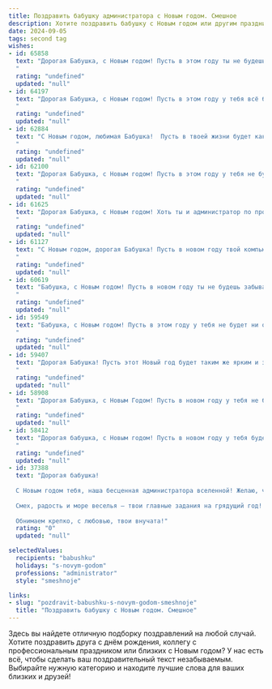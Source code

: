 ```yaml
---
title: Поздравить бабушку администратора с Новым годом. Смешное
description: Хотите поздравить бабушку с Новым годом или другим праздником? Наш ИИ создаст незабываемое поздравление, а вы обязательно выделитесь среди других.  
date: 2024-09-05
tags: second tag
wishes:
- id: 65858
  text: "Дорогая Бабушка, с Новым годом! Пусть в этом году ты не будешь забывать пароли от Wi-Fi, а все \"ошибки\" будут только приятными и праздничными! 🤣🎉
  "
  rating: "undefined"
  updated: "null"
- id: 64197
  text: "Дорогая Бабушка, с Новым годом! Пусть в этом году у тебя всё будет как по маслу: авансы - жирные, клиенты - довольные, а конкуренты - как слоны, которые свалились в яму с вареньем! 😉🎉
  "
  rating: "undefined"
  updated: "null"
- id: 62884
  text: "С Новым годом, любимая Бабушка!  Пусть в твоей жизни будет как можно меньше \"ошибок 404\" и как можно больше \"успешного входа\"! 🥳
  "
  rating: "undefined"
  updated: "null"
- id: 62100
  text: "Дорогая Бабушка, с Новым годом! Пусть в этом году у тебя не будет ни единого \"недозволенного\" вызова, все клиенты будут милыми и вежливыми, а \"свободные места\" будут всегда заполнены счастьем!
  "
  rating: "undefined"
  updated: "null"
- id: 61625
  text: "Дорогая Бабушка, с Новым годом! Хоть ты и администратор по профессии, но в этот волшебный праздник желаю тебе не административных успехов, а настоящего новогоднего чуда - чтобы все проблемы решались сами собой, как по волшебству, и чтобы на столе всегда были вкусности, как в твоем меню! 😉
  "
  rating: "undefined"
  updated: "null"
- id: 61127
  text: "С Новым годом, дорогая Бабушка! Пусть в новом году твой компьютер не глючит, клиенты не капризничают, а зарплату не задерживают! И самое главное - пусть этот год будет для тебя настоящим праздником, полным радости, улыбок и приятных сюрпризов!
  "
  rating: "undefined"
  updated: "null"
- id: 60619
  text: "Бабушка, с Новым годом! Пусть в новом году ты не будешь забывать пароли от вай-фая и легко освоишь все новые гаджеты, которые тебе подарили внуки! 😜  Пусть дедушка не заставляет тебя ходить по магазинам за подарками, а весь год будет радовать тебя душевными подарками и вкусными пирогами! 🎉
  "
  rating: "undefined"
  updated: "null"
- id: 59549
  text: "Бабушка, с Новым годом! Пусть в этом году у тебя не будет ни одного \"недоступно\" и только \"занято\"  в ленте событий!  😉
  "
  rating: "undefined"
  updated: "null"
- id: 59407
  text: "Дорогая Бабушка! Пусть этот Новый год будет таким же ярким и запоминающимся, как твоя администраторская работа!  Пусть дед Мороз завалит тебя подарками, а салаты будут вкуснее, чем отчеты по продажам! 😉
  "
  rating: "undefined"
  updated: "null"
- id: 58908
  text: "Дорогая Бабушка, с Новым Годом! Пусть в новом году у тебя не будет перебоев с Wi-Fi, а все задачи будут выполняться в один клик, как в твоей любимой программе учета! Желаю тебе не знать паролей и не иметь проблем с логинами! 😉
  "
  rating: "undefined"
  updated: "null"
- id: 58412
  text: "Дорогая бабушка, с Новым годом! Пусть в новом году у тебя будет больше свободных дней, чем у твоих подчиненных, и все клиенты будут настолько милыми, что даже ты не сможешь на них накричать! 😉
  "
  rating: "undefined"
  updated: "null"
- id: 37388
  text: "Дорогая бабушка!
  
  С Новым годом тебя, наша бесценная администратора вселенной! Желаю, чтобы в новом году у тебя всегда было \"рабочее место\" рядом с бабушкиным столом, полным вкусняшек! Пусть любимые внучата всегда \"поддерживают\" тебя на все 100%, как лучший компьютерный софт, а шумный Новый год приносит только \"позитивные обновления\"!
  
  Смех, радость и море веселья — твои главные задания на грядущий год! Пусть в доме будет только \"безотказная техника\" счастья и здоровья, а все заботы превращаются в интересные задачи, которые ты решаешь легко и с улыбкой!
  
  Обнимаем крепко, с любовью, твои внучата!"
  rating: "0"
  updated: "null"

selectedValues:
  recipients: "babushku"
  holidays: "s-novym-godom"
  professions: "administrator"
  style: "smeshnoje"

links:
- slug: "pozdravit-babushku-s-novym-godom-smeshnoje"
  title: "Поздравить бабушку с Новым годом. Смешное"
---
```


Здесь вы найдете отличную подборку поздравлений на любой случай. 
Хотите поздравить друга с днём рождения, коллегу с профессиональным праздником или близких с Новым годом? У нас есть всё, чтобы сделать ваш поздравительный текст незабываемым. Выбирайте нужную категорию и находите лучшие слова для ваших близких и друзей!
